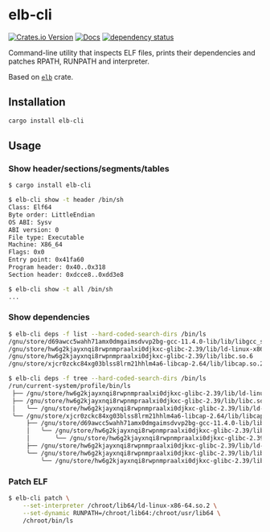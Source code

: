 # elb-cli

[![Crates.io Version](https://img.shields.io/crates/v/elb-cli)](https://crates.io/crates/elb-cli)
[![Docs](https://docs.rs/elb-cli/badge.svg)](https://docs.rs/elb-cli)
[![dependency status](https://deps.rs/repo/github/igankevich/elb-cli/status.svg)](https://deps.rs/repo/github/igankevich/elb-cli)

Command-line utility that inspects ELF files, prints their dependencies and patches RPATH, RUNPATH and interpreter.

Based on [`elb`](https://docs.rs/elb) crate.


## Installation

```sh
cargo install elb-cli
```


## Usage


### Show header/sections/segments/tables

```sh
$ cargo install elb-cli

$ elb-cli show -t header /bin/sh
Class: Elf64
Byte order: LittleEndian
OS ABI: Sysv
ABI version: 0
File type: Executable
Machine: X86_64
Flags: 0x0
Entry point: 0x41fa60
Program header: 0x40..0x318
Section header: 0xdcce8..0xdd3e8

$ elb-cli show -t all /bin/sh
...
```


### Show dependencies

```sh
$ elb-cli deps -f list --hard-coded-search-dirs /bin/ls
/gnu/store/d69awcc5wahh71amx0dmgaimsdvvp2bg-gcc-11.4.0-lib/lib/libgcc_s.so.1
/gnu/store/hw6g2kjayxnqi8rwpnmpraalxi0djkxc-glibc-2.39/lib/ld-linux-x86-64.so.2
/gnu/store/hw6g2kjayxnqi8rwpnmpraalxi0djkxc-glibc-2.39/lib/libc.so.6
/gnu/store/xjcr0zckc84xg03blss8lrm21hhlm4a6-libcap-2.64/lib/libcap.so.2.64

$ elb-cli deps -f tree --hard-coded-search-dirs /bin/ls
/run/current-system/profile/bin/ls
 ├── /gnu/store/hw6g2kjayxnqi8rwpnmpraalxi0djkxc-glibc-2.39/lib/ld-linux-x86-64.so.2
 ├── /gnu/store/hw6g2kjayxnqi8rwpnmpraalxi0djkxc-glibc-2.39/lib/libc.so.6
 │   ╰── /gnu/store/hw6g2kjayxnqi8rwpnmpraalxi0djkxc-glibc-2.39/lib/ld-linux-x86-64.so.2
 ╰── /gnu/store/xjcr0zckc84xg03blss8lrm21hhlm4a6-libcap-2.64/lib/libcap.so.2.64
     ├── /gnu/store/d69awcc5wahh71amx0dmgaimsdvvp2bg-gcc-11.4.0-lib/lib/libgcc_s.so.1
     │   ╰── /gnu/store/hw6g2kjayxnqi8rwpnmpraalxi0djkxc-glibc-2.39/lib/libc.so.6
     │       ╰── /gnu/store/hw6g2kjayxnqi8rwpnmpraalxi0djkxc-glibc-2.39/lib/ld-linux-x86-64.so.2
     ├── /gnu/store/hw6g2kjayxnqi8rwpnmpraalxi0djkxc-glibc-2.39/lib/ld-linux-x86-64.so.2
     ╰── /gnu/store/hw6g2kjayxnqi8rwpnmpraalxi0djkxc-glibc-2.39/lib/libc.so.6
         ╰── /gnu/store/hw6g2kjayxnqi8rwpnmpraalxi0djkxc-glibc-2.39/lib/ld-linux-x86-64.so.2
```


### Patch ELF

```sh
$ elb-cli patch \
    --set-interpreter /chroot/lib64/ld-linux-x86-64.so.2 \
    --set-dynamic RUNPATH=/chroot/lib64:/chroot/usr/lib64 \
    /chroot/bin/ls
```
